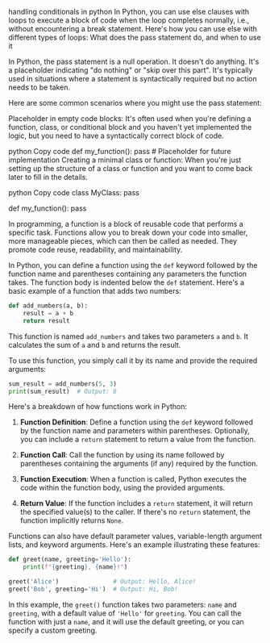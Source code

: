 handling conditionals in python
In Python, you can use else clauses with loops to execute a block of code when the loop completes normally, i.e., without encountering a break statement. Here's how you can use else with different types of loops:
What does the pass statement do, and when to use it

In Python, the pass statement is a null operation. It doesn't do anything. It's a placeholder indicating "do nothing" or "skip over this part". It's typically used in situations where a statement is syntactically required but no action needs to be taken.

Here are some common scenarios where you might use the pass statement:

Placeholder in empty code blocks: It's often used when you're defining a function, class, or conditional block and you haven't yet implemented the logic, but you need to have a syntactically correct block of code.

python
Copy code
def my_function():
    pass  # Placeholder for future implementation
Creating a minimal class or function: When you're just setting up the structure of a class or function and you want to come back later to fill in the details.

python
Copy code
class MyClass:
    pass

def my_function():
    pass

In programming, a function is a block of reusable code that performs a specific task. Functions allow you to break down your code into smaller, more manageable pieces, which can then be called as needed. They promote code reuse, readability, and maintainability.

In Python, you can define a function using the `def` keyword followed by the function name and parentheses containing any parameters the function takes. The function body is indented below the `def` statement. Here's a basic example of a function that adds two numbers:

```python
def add_numbers(a, b):
    result = a + b
    return result
```

This function is named `add_numbers` and takes two parameters `a` and `b`. It calculates the sum of `a` and `b` and returns the result.

To use this function, you simply call it by its name and provide the required arguments:

```python
sum_result = add_numbers(5, 3)
print(sum_result)  # Output: 8
```

Here's a breakdown of how functions work in Python:

1. **Function Definition**: Define a function using the `def` keyword followed by the function name and parameters within parentheses. Optionally, you can include a `return` statement to return a value from the function.

2. **Function Call**: Call the function by using its name followed by parentheses containing the arguments (if any) required by the function.

3. **Function Execution**: When a function is called, Python executes the code within the function body, using the provided arguments.

4. **Return Value**: If the function includes a `return` statement, it will return the specified value(s) to the caller. If there's no `return` statement, the function implicitly returns `None`.

Functions can also have default parameter values, variable-length argument lists, and keyword arguments. Here's an example illustrating these features:

```python
def greet(name, greeting='Hello'):
    print(f"{greeting}, {name}!")

greet('Alice')               # Output: Hello, Alice!
greet('Bob', greeting='Hi')  # Output: Hi, Bob!
```

In this example, the `greet()` function takes two parameters: `name` and `greeting`, with a default value of `'Hello'` for `greeting`. You can call the function with just a `name`, and it will use the default greeting, or you can specify a custom greeting.
